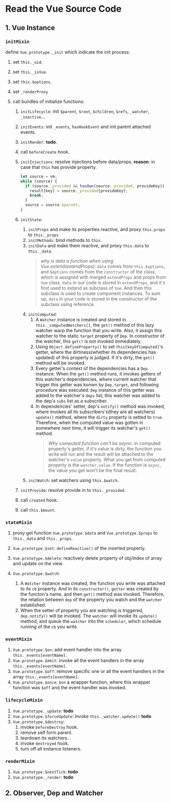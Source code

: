 # Read the Vue Source Code

## 1. Vue Instance

### `initMixin`

define `Vue.prototype._init` which indicate the init process:

1. set `this._uid`.
2. set `this._isVue`.
3. set `this.$options`.
4. set `_renderProxy`
5. call bundles of initialize functions:

   1. `initLifecycle`: init `$parent`, `$root`, `$children`, `$refs`, `_watcher`, `_inactive`...
   2. `initEvents`: init `_events`, `hasHookEvent` and init parent attached events.
   3. `initRender`: **todo**.
   4. call `beforeCreate` hook.
   5. `initInjections`: resolve injections before data/props. **reason**: in case that `this` has provide property.

      ```js
      let source = vm;
      while (source) {
        if (source._provided && hasOwn(source._provided, provideKey)) {
          result[key] = source._provided[provideKey];
          break;
        }
        source = source.$parent;
      }
      ```

   6. `initState`:
      1. `initProps` and make its properties reactive, and proxy `this.props` to `this._props`
      2. `initMethods`: bind methods to `this`.
      3. `initData` and make them reactive, and proxy `this.data` to `this._data`.
         > *why is data a function when using Vue.extend(extendProps)*: `data` comes from `this.$options`, and `$options` comes from the `constructor` of the class, which is assigned with merged `extendProps` and props from `Vue` class. `data` in our code is stored in `extendProps`, and it's first used to extend as subclass of `Vue`. And then this subclass is used to create component instances. To sum up, `data` in your code is stored in the constructor of the subclass using reference.
      4. `initComputed`:
         1. A `Watcher` instance is created and stored in `this._computedWatchers[]`, the `get()` method of this lazy watcher warp the function that you write. Also, it assign this watcher to the static `target` property of `Dep`. In constructor of the watcher, this `get()` is not invoked immediately.
         2. Using `Object.defineProperty()` to set `this[keyOfComputed]`'s getter, where the dirtiness(whether its dependencies has updated) of this property is judged. If it's dirty, the `get()` method will be invoked.
         3. Every getter's context of the dependencies has a `Dep` instance. When the `get()` method runs, it invokes getters of this watcher's dependencies, where current watcher that trigger this getter was konwn by `Dep.target`, and following procedure was executed: `Dep` instance of this getter was added to the watcher's `deps` list; this watcher was added to the dep's `subs` list as a subscriber.
         4. In dependencies' setter, dep's `notify()` method was invoked, where invokes all its subscribers's(they are all watchers) `update()` method, where the `dirty` property is setted to `true`. Therefore, when the computed value was gotten in somewhere next time, it will trigger its watcher's `get()` method.
            > *Why computed function can't be async*: in computed property's getter, if it's value is dirty, the function you write will run and the result will be attached to the watcher's `value` property. What you get from computed property is the `watcher.value`. If the function is `async`, the value you get won't be the final result.
      5. `initWatch`: set watchers using `this.$watch`.
   7. `initProvide`: resolve provide in to `this._provided`.
   8. call `created` hook.
   9. call `this.$mount`.

### `stateMixin`

1. proxy get function `Vue.prototype.$data` and `Vue.prototype.$props` to `this._data` and `this._props`.

2. `Vue.prototype.$set`: `defineReactive()` of the inserted property.
3. `Vue.prototype.$delete`: reactively delete property of obj/index of array and update on the view.
4. `Vue.prototype.$watch`:
   1. A `Watcher` instance was created, the function you write was attached to its `cb` property. And in its `constructor()`, `getter` was created by the functon's name, and then `get()` method was invoked. Therefore, the relation between `dep` of the property you watch and the `watcher` established.
   2. When the setter of property you are watching is triggered, `dep.notify()` will be invoked. The `watcher` will invoke its `update()` method, and queue the `watcher` into the `scheduler`, which schedule running of the `cb` you write.

### `eventMixin`

1. `Vue.prototype.$on`: add event handler into the array `this._events[eventName]`.
2. `Vue.prototype.$emit`: invoke all the event handlers in the array `this._events[eventName]`.
3. `Vue.prototype.$off`: remove specific one or all the event handlers in the array `this._events[eventName]`.
4. `Vue.prototype.$once`: `$on` a wrapper function, where this wrapper function was `$off` and the event handler was invoked.

### `lifecycleMixin`

1. `Vue.prototype._update`: **todo**
2. `Vue.prototype.$forceUpdate`: invoke `this._watcher.update()` **todo**
3. `Vue.prototype.$destroy`:
   1. invoke `beforeDestroy` hook.
   2. remove self form parent.
   3. teardown its watchers.
   4. invoke `destroyed` hook.
   5. turn off all instance listeners.

### `renderMixin`

1. `Vue.prototype.$nextTick`: **todo**
2. `Vue.prototype._render`: **todo**

## 2. Observer, Dep and Watcher
